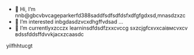 - 👋 Hi, I’m nnb@gbcvbvcageparkerfd388saddfsdfsdfdsfxdfgfgdxsd,mnasdzxzc
- 👀 I’m interested inbgdasdzvcxdhgffvdsad ...
- 🌱 I’m currentlyxzcczx learninsdfdsdfzxxcvccg sxzcjgfcxvxcаівмсvxcv
вdssfddsffdvvkjacxzcaasdc
<!---zxcxzcпмbcvbcvbcvxv
gagep,/rker388/gaczxcx `README.md` (cxzthis file) appears on your GitHub prafgofile.
You can click the Preview link to take a look at your changes.іваdfsfds
--->
yilfhhtucgt
